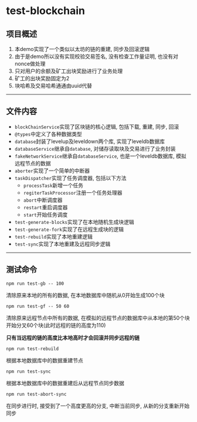 # test-blockchain

## 项目概述

1. 本demo实现了一个类似以太坊的链的重建, 同步及回滚逻辑
1. 由于是demo所以没有实现校验交易签名, 没有检查工作量证明, 也没有对nonce做处理
1. 只对用户的余额及矿工出块奖励进行了业务处理
1. 矿工的出块奖励固定为2
1. 块哈希及交易哈希通通由uuid代替

---

## 文件内容

+ `blockChainService`实现了区块链的核心逻辑, 包括下载, 重建, 同步, 回滚
+ `@types`中定义了各种数据类型
+ `database`封装了levelup及leveldown两个库, 实现了leveldb数据库
+ `databaseService`继承自`database`, 对储存读取块及交易进行了业务封装
+ `fakeNetworkService`继承自`databaseService`, 也是一个leveldb数据库, 模拟远程节点的数据
+ `aborter`实现了一个简单的中断器
+ `taskDispatcher`实现了任务调度器, 包括以下方法
    - `processTask`新增一个任务
    - `regiterTaskProcessor`注册一个任务处理器
    - `abort`中断调度器
    - `restart`重启调度器
    - `start`开始任务调度
+ `test-generate-blocks`实现了在本地随机生成块逻辑
+ `test-generate-fork`实现了在远程生成块的逻辑
+ `test-rebuild`实现了本地重建逻辑
+ `test-sync`实现了本地重建及远程同步逻辑

---

## 测试命令

```
npm run test-gb -- 100
```

清除原来本地的所有的数据, 在本地数据库中随机从0开始生成100个块

```
npm run test-gf -- 50 60
```

清除原来远程节点中所有的数据, 在模拟的远程节点的数据库中从本地的第50个块开始分叉60个块(此时远程的链的高度为110)

**只有当远程的链的高度比本地高时才会回滚并同步远程的链**

```
npm run test-rebuild
```

根据本地数据库中的数据重建节点

```
npm run test-sync
```

根据本地数据库中的数据重建后从远程节点同步数据

```
npm run test-abort-sync
```

在同步进行时, 接受到了一个高度更高的分支, 中断当前同步, 从新的分支重新开始同步

